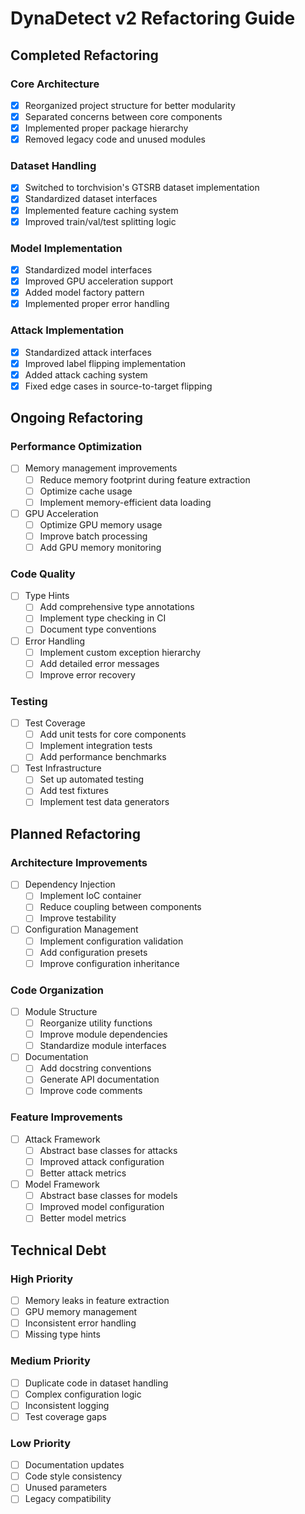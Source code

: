 # DynaDetect v2 Refactoring Guide

## Completed Refactoring

### Core Architecture

- [x] Reorganized project structure for better modularity
- [x] Separated concerns between core components
- [x] Implemented proper package hierarchy
- [x] Removed legacy code and unused modules

### Dataset Handling

- [x] Switched to torchvision's GTSRB dataset implementation
- [x] Standardized dataset interfaces
- [x] Implemented feature caching system
- [x] Improved train/val/test splitting logic

### Model Implementation

- [x] Standardized model interfaces
- [x] Improved GPU acceleration support
- [x] Added model factory pattern
- [x] Implemented proper error handling

### Attack Implementation

- [x] Standardized attack interfaces
- [x] Improved label flipping implementation
- [x] Added attack caching system
- [x] Fixed edge cases in source-to-target flipping

## Ongoing Refactoring

### Performance Optimization

- [ ] Memory management improvements
  - [ ] Reduce memory footprint during feature extraction
  - [ ] Optimize cache usage
  - [ ] Implement memory-efficient data loading
- [ ] GPU Acceleration
  - [ ] Optimize GPU memory usage
  - [ ] Improve batch processing
  - [ ] Add GPU memory monitoring

### Code Quality

- [ ] Type Hints
  - [ ] Add comprehensive type annotations
  - [ ] Implement type checking in CI
  - [ ] Document type conventions
- [ ] Error Handling
  - [ ] Implement custom exception hierarchy
  - [ ] Add detailed error messages
  - [ ] Improve error recovery

### Testing

- [ ] Test Coverage
  - [ ] Add unit tests for core components
  - [ ] Implement integration tests
  - [ ] Add performance benchmarks
- [ ] Test Infrastructure
  - [ ] Set up automated testing
  - [ ] Add test fixtures
  - [ ] Implement test data generators

## Planned Refactoring

### Architecture Improvements

- [ ] Dependency Injection
  - [ ] Implement IoC container
  - [ ] Reduce coupling between components
  - [ ] Improve testability
- [ ] Configuration Management
  - [ ] Implement configuration validation
  - [ ] Add configuration presets
  - [ ] Improve configuration inheritance

### Code Organization

- [ ] Module Structure
  - [ ] Reorganize utility functions
  - [ ] Improve module dependencies
  - [ ] Standardize module interfaces
- [ ] Documentation
  - [ ] Add docstring conventions
  - [ ] Generate API documentation
  - [ ] Improve code comments

### Feature Improvements

- [ ] Attack Framework
  - [ ] Abstract base classes for attacks
  - [ ] Improved attack configuration
  - [ ] Better attack metrics
- [ ] Model Framework
  - [ ] Abstract base classes for models
  - [ ] Improved model configuration
  - [ ] Better model metrics

## Technical Debt

### High Priority

- [ ] Memory leaks in feature extraction
- [ ] GPU memory management
- [ ] Inconsistent error handling
- [ ] Missing type hints

### Medium Priority

- [ ] Duplicate code in dataset handling
- [ ] Complex configuration logic
- [ ] Inconsistent logging
- [ ] Test coverage gaps

### Low Priority

- [ ] Documentation updates
- [ ] Code style consistency
- [ ] Unused parameters
- [ ] Legacy compatibility
